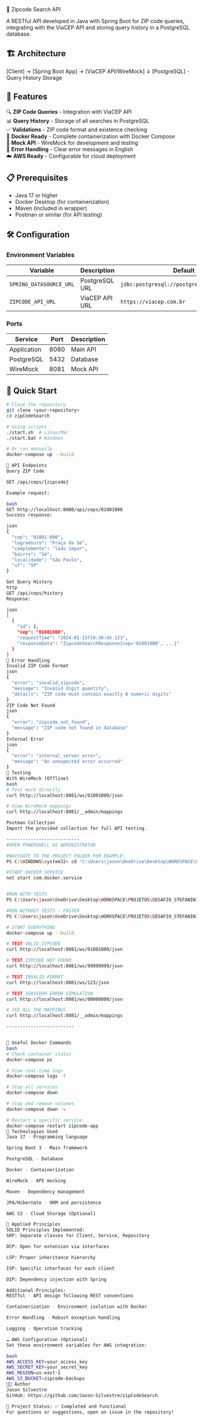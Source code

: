 📮 Zipcode Search API

A RESTful API developed in Java with Spring Boot for ZIP code queries, integrating with the ViaCEP API and storing query history in a PostgreSQL database.

## 🏗 Architecture

[Client] → [Spring Boot App] → [ViaCEP API/WireMock]
↓
[PostgreSQL] - Query History Storage


## 🚀 Features

🔍 **ZIP Code Queries** - Integration with ViaCEP API  
📊 **Query History** - Storage of all searches in PostgreSQL  
✅ **Validations** - ZIP code format and existence checking  
🐳 **Docker Ready** - Complete containerization with Docker Compose  
🎯 **Mock API** - WireMock for development and testing  
🔄 **Error Handling** - Clear error messages in English  
☁️ **AWS Ready** - Configurable for cloud deployment

## 📋 Prerequisites

- Java 17 or higher
- Docker Desktop (for containerization)
- Maven (included in wrapper)
- Postman or similar (for API testing)

## 🛠️ Configuration

### Environment Variables
| Variable | Description | Default |
|----------|-------------|---------|
| `SPRING_DATASOURCE_URL` | PostgreSQL URL | `jdbc:postgresql://postgres:5432/zipcodedb` |
| `ZIPCODE_API_URL` | ViaCEP API URL | `https://viacep.com.br` |

### Ports
| Service | Port | Description |
|---------|------|-------------|
| Application | 8080 | Main API |
| PostgreSQL | 5432 | Database |
| WireMock | 8081 | Mock API |

## 🚀 Quick Start

```bash
# Clone the repository
git clone <your-repository>
cd zipCodeSearch

# Using scripts
./start.sh  # Linux/Mac
./start.bat # Windows

# Or run manually
docker-compose up --build

📡 API Endpoints
Query ZIP Code

GET /api/ceps/{zipcode}

Example request:

bash
GET http://localhost:8080/api/ceps/01001000
Success response:

json
{
  "cep": "01001-000",
  "logradouro": "Praça da Sé",
  "complemento": "lado ímpar",
  "bairro": "Sé",
  "localidade": "São Paulo",
  "uf": "SP"
}

Get Query History
http
GET /api/ceps/history
Response:

json
[
  {
    "id": 1,
    "cep": "01001000",
    "requestTime": "2024-01-15T10:30:45.123",
    "responseData": "ZipcodeSearchResponse{cep='01001000', ...}"
  }
]
🐛 Error Handling
Invalid ZIP Code Format
json
{
  "error": "invalid_zipcode",
  "message": "Invalid digit quantity",
  "details": "ZIP code must contain exactly 8 numeric digits"
}
ZIP Code Not Found
json
{
  "error": "zipcode_not_found",
  "message": "ZIP code not found in database"
}
Internal Error
json
{
  "error": "internal_server_error",
  "message": "An unexpected error occurred"
}
🧪 Testing
With WireMock (Offline)
bash
# Test mock directly
curl http://localhost:8081/ws/01001000/json

# View WireMock mappings
curl http://localhost:8081/__admin/mappings

Postman Collection
Import the provided collection for full API testing.

---------------------------
#OPEN POWERSHELL AS ADMINISTRATOR

#NAVIGATE TO THE PROJECT FOLDER FOR EXAMPLE:
PS C:\WINDOWS\system32> cd "C:\Users\jason\OneDrive\Desktop\WORKSPACE\PROJETOS\DESAFIO_STEFANINI\zipCodeSearch"

#START DOCKER SERVICE
net start com.docker.service


#RUN WITH TESTS 
PS C:\Users\jason\OneDrive\Desktop\WORKSPACE\PROJETOS\DESAFIO_STEFANINI\zipCodeSearch> .\mvnw.cmd package -DskipTests   

#RUN WITHOUT TESTS - FASTER
PS C:\Users\jason\OneDrive\Desktop\WORKSPACE\PROJETOS\DESAFIO_STEFANINI\zipCodeSearch> .\mvnw.cmd package

# START EVERYTHING
docker-compose up --build

# TEST VALID ZIPCODE
curl http://localhost:8081/ws/01001000/json

# TEST ZIPCODE NOT FOUND
curl http://localhost:8081/ws/99999999/json

# TEST INVALID FORMAT
curl http://localhost:8081/ws/123/json

# TEST SERVIDOR ERROR SIMULATION
curl http://localhost:8081/ws/00000000/json

# SEE ALL THE MAPPINGS
curl http://localhost:8081/__admin/mappings

-------------------------


🐳 Useful Docker Commands
bash
# Check container status
docker-compose ps

# View real-time logs
docker-compose logs -f

# Stop all services
docker-compose down

# Stop and remove volumes
docker-compose down -v

# Restart a specific service
docker-compose restart zipcode-app
🔧 Technologies Used
Java 17 - Programming language

Spring Boot 3 - Main framework

PostgreSQL - Database

Docker - Containerization

WireMock - API mocking

Maven - Dependency management

JPA/Hibernate - ORM and persistence

AWS S3 - Cloud Storage (Optional)

📝 Applied Principles
SOLID Principles Implemented:
SRP: Separate classes for Client, Service, Repository

OCP: Open for extension via interfaces

LSP: Proper inheritance hierarchy

ISP: Specific interfaces for each client

DIP: Dependency injection with Spring

Additional Principles:
RESTful - API design following REST conventions

Containerization - Environment isolation with Docker

Error Handling - Robust exception handling

Logging - Operation tracking

☁️ AWS Configuration (Optional)
Set these environment variables for AWS integration:

bash
AWS_ACCESS_KEY=your_access_key
AWS_SECRET_KEY=your_secret_key
AWS_REGION=us-east-1
AWS_S3_BUCKET=zipcode-backups
👨‍💻 Author
Jason Silvestre
GitHub: https://github.com/Jason-Silvestre/zipCodeSearch

🎯 Project Status: ✅ Completed and Functional
For questions or suggestions, open an issue in the repository!